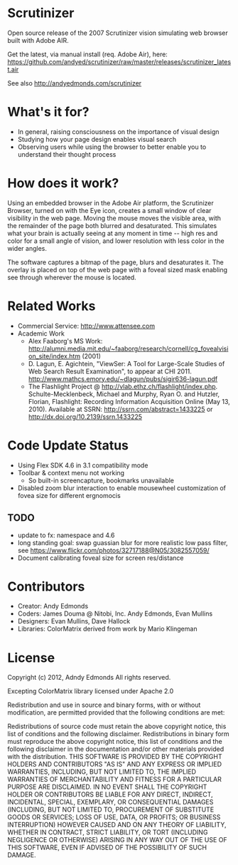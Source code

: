 # Scrutinizer
Open source release of the 2007 Scrutinizer vision simulating web browser built with Adobe AIR. 

Get the latest, via manual install (req. Adobe Air), here: https://github.com/andyed/scrutinizer/raw/master/releases/scrutinizer_latest.air

See also http://andyedmonds.com/scrutinizer

# What's it for?
- In general, raising consciousness on the importance of visual design
- Studying how your page design enables visual search
- Observing users while using the browser to better enable you to understand their thought process

# How does it work?
Using an embedded browser in the Adobe Air platform, the Scrutinizer Browser, turned on with the Eye icon, creates a small window of clear visibility in the web page. Moving the mouse moves the visible area, with the remainder of the page both blurred and desaturated.  This simulates what your brain is actually seeing at any moment in time -- high res and color for a small angle of vision, and lower resolution with less color in the wider angles.

The software captures a bitmap of the page, blurs and desaturates it. The overlay is placed on top of the web page with a foveal sized mask enabling see through wherever the mouse is located.

# Related Works
- Commercial Service: http://www.attensee.com
- Academic Work
    - Alex Faaborg's MS Work: http://alumni.media.mit.edu/~faaborg/research/cornell/cg_fovealvision_site/index.htm (2001)
    - D. Lagun, E. Agichtein, "ViewSer: A Tool for Large-Scale Studies of Web Search Result Examination", to appear at CHI 2011. http://www.mathcs.emory.edu/~dlagun/pubs/sigir636-lagun.pdf
    - The Flashlight Project @ http://vlab.ethz.ch/flashlight/index.php.  Schulte-Mecklenbeck, Michael and Murphy, Ryan O. and Hutzler, Florian, Flashlight: Recording Information Acquisition Online (May 13, 2010). Available at SSRN: http://ssrn.com/abstract=1433225 or http://dx.doi.org/10.2139/ssrn.1433225

# Code Update Status
- Using Flex SDK 4.6 in 3.1 compatibility mode
- Toolbar & context menu not working
    - So built-in screencapture, bookmarks unavailable
- Disabled zoom blur interaction to enable mousewheel customization of fovea size for different ergnomocis

## TODO
- update to fx: namespace and 4.6
- long standing goal: swap guassian blur for more realistic low pass filter, see https://www.flickr.com/photos/32717188@N05/3082557059/
- Document calibrating foveal size for screen res/distance


# Contributors
- Creator: Andy Edmonds
- Coders: James Douma @ Nitobi, Inc. Andy Edmonds, Evan Mullins
- Designers: Evan Mullins, Dave Hallock
- Libraries: ColorMatrix derived from work by Mario Klingeman

# License
Copyright (c) 2012, Adndy Edmonds
All rights reserved.

Excepting ColorMatrix library licensed under Apache 2.0

Redistribution and use in source and binary forms, with or without modification, are permitted provided that the following conditions are met:

Redistributions of source code must retain the above copyright notice, this list of conditions and the following disclaimer.
Redistributions in binary form must reproduce the above copyright notice, this list of conditions and the following disclaimer in the documentation and/or other materials provided with the distribution.
THIS SOFTWARE IS PROVIDED BY THE COPYRIGHT HOLDERS AND CONTRIBUTORS "AS IS" AND ANY EXPRESS OR IMPLIED WARRANTIES, INCLUDING, BUT NOT LIMITED TO, THE IMPLIED WARRANTIES OF MERCHANTABILITY AND FITNESS FOR A PARTICULAR PURPOSE ARE DISCLAIMED. IN NO EVENT SHALL THE COPYRIGHT HOLDER OR CONTRIBUTORS BE LIABLE FOR ANY DIRECT, INDIRECT, INCIDENTAL, SPECIAL, EXEMPLARY, OR CONSEQUENTIAL DAMAGES (INCLUDING, BUT NOT LIMITED TO, PROCUREMENT OF SUBSTITUTE GOODS OR SERVICES; LOSS OF USE, DATA, OR PROFITS; OR BUSINESS INTERRUPTION) HOWEVER CAUSED AND ON ANY THEORY OF LIABILITY, WHETHER IN CONTRACT, STRICT LIABILITY, OR TORT (INCLUDING NEGLIGENCE OR OTHERWISE) ARISING IN ANY WAY OUT OF THE USE OF THIS SOFTWARE, EVEN IF ADVISED OF THE POSSIBILITY OF SUCH DAMAGE.
